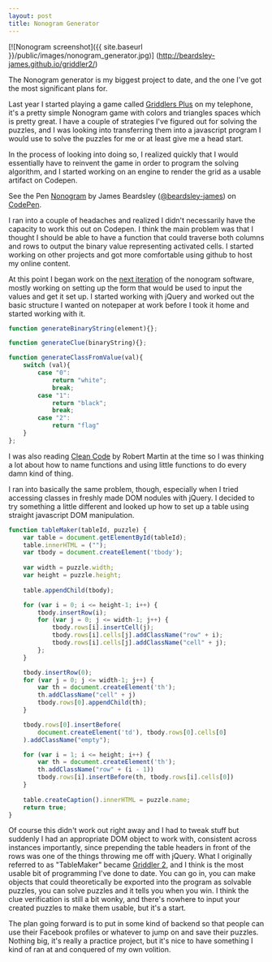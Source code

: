 ```yaml
---
layout: post
title: Nonogram Generator
---
```


[![Nonogram screenshot]({{ site.baseurl }}/public/images/nonogram_generator.jpg)]
(http://beardsley-james.github.io/griddler2/)

The Nonogram generator is my biggest project to date, and the one I've got the most significant plans for.

Last year I started playing a game called [Griddlers Plus][1] on my telephone, it's a pretty simple Nonogram game with colors and triangles spaces which is pretty great. I have a couple of strategies I've figured out for solving the puzzles, and I was looking into transferring them into a javascript program I would use to solve the puzzles for me or at least give me a head start.

In the process of looking into doing so, I realized quickly that I would essentially have to reinvent the game in order to program the solving algorithm, and I started working on an engine to render the grid as a usable artifact on Codepen.

<p data-height="268" data-theme-id="0" data-slug-hash="pgRvgw" data-default-tab="result" data-user="beardsley-james" class="codepen">See the Pen <a href="http://codepen.io/beardsley-james/pen/pgRvgw/">Nonogram</a> by James Beardsley (<a href="http://codepen.io/beardsley-james">@beardsley-james</a>) on <a href="http://codepen.io">CodePen</a>.</p>
<script async src="//assets.codepen.io/assets/embed/ei.js"></script>

I ran into a couple of headaches and realized I didn't necessarily have the capacity to work this out on Codepen. I think the main problem was that I thought I should be able to have a function that could traverse both columns and rows to output the binary value representing activated cells. I started working on other projects and got more comfortable using github to host my online content.

At this point I began work on the [next iteration][2] of the nonogram software, mostly working on setting up the form that would be used to input the values and get it set up. I started working with jQuery and worked out the basic structure I wanted on notepaper at work before I took it home and started working with it. 

```javascript
function generateBinaryString(element){};

function generateClue(binaryString){};

function generateClassFromValue(val){
	switch (val){
		case "0":
			return "white";
			break;
		case "1":
			return "black";
			break;
		case "2":
			return "flag"
	}
};
```

I was also reading [Clean Code][3] by Robert Martin at the time so I was thinking a lot about how to name functions and using little functions to do every damn kind of thing.

I ran into basically the same problem, though, especially when I tried accessing classes in freshly made DOM nodules with jQuery. I decided to try something a little different and looked up how to set up a table using straight javascript DOM manipulation.

```javascript
function tableMaker(tableId, puzzle) {
	var table = document.getElementById(tableId);
	table.innerHTML = ("");
	var	tbody = document.createElement('tbody');
	
	var	width = puzzle.width;
	var	height = puzzle.height;
		
	table.appendChild(tbody);

	for (var i = 0; i <= height-1; i++) {
		tbody.insertRow(i);
		for (var j = 0; j <= width-1; j++) {
			tbody.rows[i].insertCell(j);
			tbody.rows[i].cells[j].addClassName("row" + i);
			tbody.rows[i].cells[j].addClassName("cell" + j);
		};
	}

	tbody.insertRow(0);
	for (var j = 0; j <= width-1; j++) {
		var th = document.createElement('th');
		th.addClassName("cell" + j)
		tbody.rows[0].appendChild(th);
	}

	tbody.rows[0].insertBefore(
		document.createElement('td'), tbody.rows[0].cells[0]
	).addClassName("empty");

	for (var i = 1; i <= height; i++) {
		var th = document.createElement('th');
		th.addClassName("row" + (i - 1))
		tbody.rows[i].insertBefore(th, tbody.rows[i].cells[0])
	}
	
	table.createCaption().innerHTML = puzzle.name;
	return true;
}
```

Of course this didn't work out right away and I had to tweak stuff but suddenly I had an appropriate DOM object to work with, consistent across instances importantly, since prepending the table headers in front of the rows was one of the things throwing me off with jQuery. What I originally referred to as "TableMaker" became [Griddler 2][4], and I think is the most usable bit of programming I've done to date. You can go in, you can make objects that could theoretically be exported into the program as solvable puzzles, you can solve puzzles and it tells you when you win. I think the clue verification is still a bit wonky, and there's nowhere to input your created puzzles to make them usable, but it's a start.

The plan going forward is to put in some kind of backend so that people can use their Facebook profiles or whatever to jump on and save their puzzles. Nothing big, it's really a practice project, but it's nice to have something I kind of ran at and conquered of my own volition.



[1]: https://play.google.com/store/apps/details?id=com.ally.griddlersplus
[2]: http://beardsley-james.github.io/griddler/
[3]: http://www.amazon.com/Clean-Code-Handbook-Software-Craftsmanship/dp/0132350882
[4]: http://beardsley-james.github.io/griddler2/